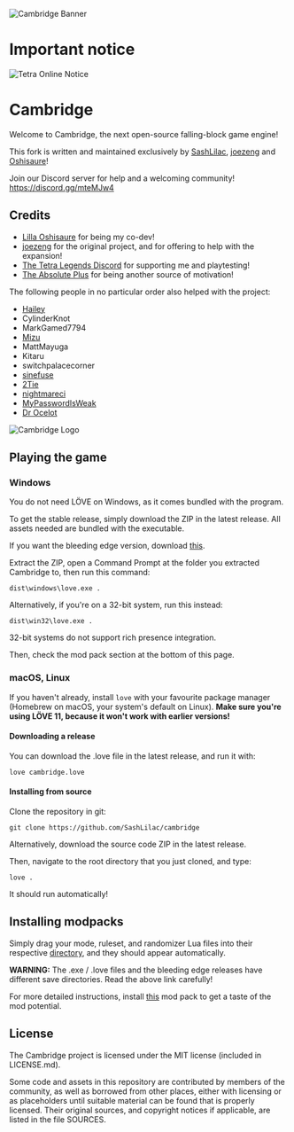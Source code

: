 ![Cambridge Banner](https://cdn.discordapp.com/attachments/764432435802013709/767724895076614154/cambridge_logo_lt.png)

Important notice
================

![Tetra Online Notice](https://pbs.twimg.com/media/Eo3CkIHW8AEoK_U?format=png&name=small)

Cambridge
=========

Welcome to Cambridge, the next open-source falling-block game engine!

This fork is written and maintained exclusively by [SashLilac](https://github.com/SashLilac), [joezeng](https://github.com/joezeng) and [Oshisaure](https://github.com/oshisaure)!

Join our Discord server for help and a welcoming community! https://discord.gg/mteMJw4

Credits
-------

- [Lilla Oshisaure](https://www.youtube.com/user/LeSpyroshisaure) for being my co-dev!
- [joezeng](https://github.com/joezeng) for the original project, and for offering to help with the expansion!
- [The Tetra Legends Discord](http://discord.com/invite/7hMx5r2) for supporting me and playtesting!
- [The Absolute Plus](https://discord.gg/6Gf2awJ) for being another source of motivation!

The following people in no particular order also helped with the project:
- [Hailey](https://github.com/haileylgbt)
- CylinderKnot
- MarkGamed7794
- [Mizu](https://github.com/rexxt)
- MattMayuga
- Kitaru
- switchpalacecorner
- [sinefuse](https://github.com/sinefuse)
- [2Tie](https://github.com/2Tie)
- [nightmareci](https://github.com/nightmareci)
- [MyPasswordIsWeak](https://github.com/MyPasswordIsWeak)
- [Dr Ocelot](https://github.com/Dr-Ocelot)

![Cambridge Logo](https://cdn.discordapp.com/attachments/625496179433668635/763363717730664458/Icon_2.png)

Playing the game
----------------

### Windows

You do not need LÖVE on Windows, as it comes bundled with the program.  

To get the stable release, simply download the ZIP in the latest release. All assets needed are bundled with the executable.

If you want the bleeding edge version, download [this](https://github.com/SashLilac/cambridge/archive/master.zip).

Extract the ZIP, open a Command Prompt at the folder you extracted Cambridge to, then run this command:

	dist\windows\love.exe .

Alternatively, if you're on a 32-bit system, run this instead:

	dist\win32\love.exe .

32-bit systems do not support rich presence integration.

Then, check the mod pack section at the bottom of this page.

### macOS, Linux

If you haven't already, install `love` with your favourite package manager (Homebrew on macOS, your system's default on Linux). **Make sure you're using LÖVE 11, because it won't work with earlier versions!**

#### Downloading a release

You can download the .love file in the latest release, and run it with:

    love cambridge.love

#### Installing from source

Clone the repository in git:

	git clone https://github.com/SashLilac/cambridge

Alternatively, download the source code ZIP in the latest release.

Then, navigate to the root directory that you just cloned, and type:

	love .

It should run automatically!

## Installing modpacks

Simply drag your mode, ruleset, and randomizer Lua files into their respective [directory](https://love2d.org/wiki/love.filesystem), and they should appear automatically.  

**WARNING:** The .exe / .love files and the bleeding edge releases have different save directories. Read the above link carefully!

For more detailed instructions, install [this](https://github.com/SashLilac/cambridge-modpack) mod pack to get a taste of the mod potential.

License
-------

The Cambridge project is licensed under the MIT license (included in LICENSE.md).

Some code and assets in this repository are contributed by members of the
community, as well as borrowed from other places, either with licensing
or as placeholders until suitable material can be found that is properly
licensed. Their original sources, and copyright notices if applicable, are
listed in the file SOURCES.
